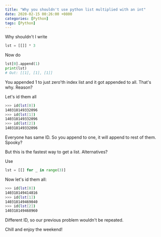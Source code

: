 ```yaml
---
title: "Why you shouldn't use python list multiplied with an int"
date: 2020-02-15 00:26:00 +0800
categories: [Python]
tags: [Python]
---
```


Why shouldn't I write 

```python
lst = [[]] * 3
```

Now do

```python
lst[0].append(1)
print(lst)
# Out: [[1], [1], [1]]
```

You appended 1 to just zero'th index list and it got appended to all. That's why. Reason?

Let's id them all

```bash
>>> id(lst[0])
140318149332096
>>> id(lst[1])
140318149332096
>>> id(lst[2])
140318149332096
```

Everyone has same ID. So you append to one, it will append to rest of them. Spooky?

But this is the fastest way to get a list. Alternatives?

Use

```python
lst = [[] for _ in range(3)]
```

Now let's id them all:

```bash
>>> id(lst[0])
140318149414816
>>> id(lst[1])
140318149469040
>>> id(lst[2])
140318149468960
```

Different ID, so our previous problem wouldn't be repeated.

Chill and enjoy the weekend!

